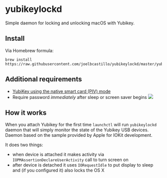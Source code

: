 # yubikeylockd

Simple daemon for locking and unlocking macOS with Yubikey.

## Install

Via Homebrew formula:

```
brew install https://raw.githubusercontent.com/joelbcastillo/yubikeylockd/master/yubikeylockd.rb
```

## Additional requirements
  * [YubiKey using the native smart card (PIV) mode](https://www.yubico.com/why-yubico/for-businesses/computer-login/mac-os-login/)
  * Require password *immediately* after sleep or screen saver begins
  ![](http://i.imgur.com/URXUukP.png)

## How it works

When you attach Yubikey for the first time `launchctl` will run `yubikeylockd` daemon
that will simply monitor the state of the Yubikey USB devices.
Daemon based on the sample provided by Apple for IOKit development.

It does two things:
* when device is attached it makes activity via
```IOPMAssertionDeclareUserActivity``` call to turn screen on
* after device is detached it uses ```IORequestIdle``` to put display to sleep and (if you configured it) also locks the OS X
